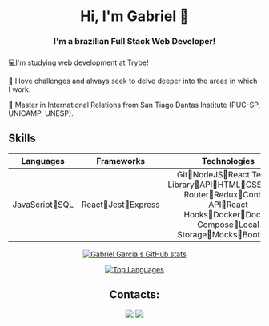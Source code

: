 <h1 align="center">Hi, I'm Gabriel 👋</h1>
<h3 align="center">I'm a brazilian Full Stack Web Developer!</h3>

###

<p >💻I'm studying web development at Trybe!</h4>
  <p >💼 
I love challenges and always seek to delve deeper into the areas in which I work.</h4>
  <p >🌱  Master in International Relations from San Tiago Dantas Institute (PUC-SP, UNICAMP, UNESP).</h4>

  
  ## Skills
<div id='lojc' align="center">

| Languages  | Frameworks | Technologies | Tools | 
|---|---|---|---|
|<div id='lojc' align="center"><span>JavaScript🔸SQL</span></div>|<div id='lojc' align="center"><span>React🔸Jest🔸Express</span></div>|<div id='lojc' align="center"><span>Git🔸NodeJS🔸React Testing Library🔸API🔸HTML🔸CSS🔸React Router🔸Redux🔸Context API🔸React Hooks🔸Docker🔸Docker Compose🔸Local Storage🔸Mocks🔸Bootstrap</span></div>|<div id='lojc' align="center"><span>Linux🔸Terminal🔸Bash🔸GitHub🔸Visual Studio Code🔸MySQL Workbench</span></div>|
 


[![Gabriel Garcia's GitHub stats](https://github-readme-stats.vercel.app/api?username=GarciaGabos&count_private=true&show_icons=true&theme=vue-dark)](https://github.com/anuraghazra/github-readme-stats)

[![Top Languages](https://github-readme-stats.vercel.app/api/top-langs/?username=GarciaGabos&langs_count=10&count_private=true&layout=compact&theme=vue-dark)](https://github.com/anuraghazra/github-readme-stats)

## Contacts:
<div align="center">
  <a href = "mailto:gabrielorgarcia@gmail.com"><img src="https://img.shields.io/badge/-Gmail-%23333?style=for-the-badge&logo=gmail&logoColor=white" target="_blank"></a>
  <a href="https://www.linkedin.com/in/gabriel-garcia-206b6611b/" target="_blank"><img src="https://img.shields.io/badge/-LinkedIn-%230077B5?style=for-the-badge&logo=linkedin&logoColor=white" target="_blank"></a> 
</div>
